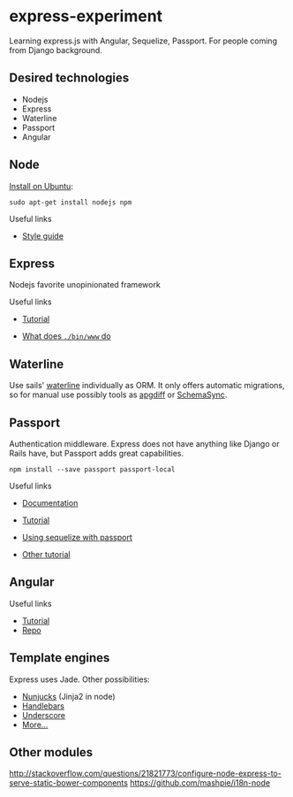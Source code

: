 # express-experiment


Learning express.js with Angular, Sequelize, Passport.
For people coming from Django background.


## Desired technologies

- Nodejs
- Express
- Waterline
- Passport
- Angular


## Node

[Install on Ubuntu](http://stackoverflow.com/questions/25823131/node-http-server-not-working):

    sudo apt-get install nodejs npm

Useful links
- [Style guide](http://nodeguide.com/style.html)


## Express

Nodejs favorite unopinionated framework

Useful links

- [Tutorial](http://expressjs.com/en/starter/installing.html)

- [What does `./bin/www` do](http://stackoverflow.com/questions/23169941/what-does-bin-www-do-in-express-4-x)


## Waterline

Use sails' [waterline](https://github.com/balderdashy/waterline) individually as ORM.
It only offers automatic migrations, so for manual use possibly tools as [apgdiff](http://apgdiff.com/index.php)
or [SchemaSync](https://github.com/mmatuson/SchemaSync).


## Passport

Authentication middleware. Express does not have anything like Django or
Rails have, but Passport adds great capabilities.

    npm install --save passport passport-local

Useful links

- [Documentation](http://passportjs.org/docs)

- [Tutorial](http://code.tutsplus.com/tutorials/authenticating-nodejs-applications-with-passport--cms-21619)

- [Using sequelize with passport](http://www.hamiltonchapman.com/blog/2014/3/25/user-accounts-using-sequelize-and-passport-in-nodejs)

- [Other tutorial](https://orchestrate.io/blog/2014/06/26/build-user-authentication-with-node-js-express-passport-and-orchestrate/)


## Angular

Useful links
- [Tutorial](https://code.angularjs.org/1.4.8/docs/tutorial/step_00)
- [Repo](https://github.com/angular/angular-phonecat)

## Template engines

Express uses Jade. Other possibilities:

- [Nunjucks](https://mozilla.github.io/nunjucks/templating.html) (Jinja2 in node)
- [Handlebars](http://handlebarsjs.com/)
- [Underscore](http://documentcloud.github.io/underscore/)
- [More...](https://www.quora.com/What-is-the-best-Node-js-template-engine)

## Other modules

http://stackoverflow.com/questions/21821773/configure-node-express-to-serve-static-bower-components
https://github.com/mashpie/i18n-node
